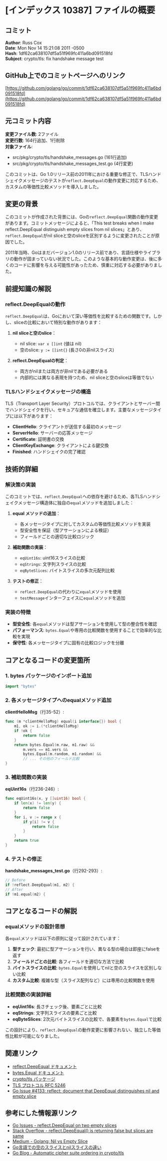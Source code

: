 # [インデックス 10387] ファイルの概要

## コミット

**Author**: Russ Cox  
**Date**: Mon Nov 14 15:21:08 2011 -0500  
**Hash**: 1df62ca638107df5a51f969fc411a6bd091518fd  
**Subject**: crypto/tls: fix handshake message test  

## GitHub上でのコミットページへのリンク

[https://github.com/golang/go/commit/1df62ca638107df5a51f969fc411a6bd091518fd](https://github.com/golang/go/commit/1df62ca638107df5a51f969fc411a6bd091518fd)

## 元コミット内容

**変更ファイル数**: 2ファイル  
**変更行数**: 164行追加、1行削除  
**対象ファイル**:  
- src/pkg/crypto/tls/handshake_messages.go (161行追加)
- src/pkg/crypto/tls/handshake_messages_test.go (4行変更)

このコミットは、Go 1.0リリース前の2011年における重要な修正で、TLSハンドシェイクメッセージのテストが`reflect.DeepEqual`の動作変更に対応するため、カスタムの等価性比較メソッドを導入しました。

## 変更の背景

このコミットが作成された背景には、Goの`reflect.DeepEqual`関数の動作変更があります。コミットメッセージによると、「This test breaks when I make reflect.DeepEqual distinguish empty slices from nil slices」とあり、`reflect.DeepEqual`がnil sliceと空のsliceを区別するように変更されたことが原因でした。

2011年当時、Goはまだバージョン1.0のリリース前であり、言語仕様やライブラリの動作が固まっていない状況でした。このような基本的な動作変更は、後に多くのコードに影響を与える可能性があったため、慎重に対応する必要がありました。

## 前提知識の解説

### reflect.DeepEqualの動作

`reflect.DeepEqual`は、Goにおいて深い等価性を比較するための関数です。しかし、sliceの比較において特別な動作があります：

1. **nil sliceと空のslice**：
   - nil slice: `var x []int` (値は nil)
   - 空のslice: `y := []int{}` (長さ0の非nilスライス)

2. **reflect.DeepEqualの判定**：
   - 両方がnilまたは両方が非nilである必要がある
   - 内部的には異なる表現を持つため、nil sliceと空のsliceは等価でない

### TLSハンドシェイクメッセージの構造

TLS（Transport Layer Security）プロトコルでは、クライアントとサーバー間でハンドシェイクを行い、セキュアな通信を確立します。主要なメッセージタイプには以下があります：

- **ClientHello**: クライアントが送信する最初のメッセージ
- **ServerHello**: サーバーの応答メッセージ
- **Certificate**: 証明書の交換
- **ClientKeyExchange**: クライアントによる鍵交換
- **Finished**: ハンドシェイクの完了確認

## 技術的詳細

### 解決策の実装

このコミットでは、`reflect.DeepEqual`への依存を避けるため、各TLSハンドシェイクメッセージ構造体に独自の`equal`メソッドを追加しました：

1. **equal メソッドの追加**：
   - 各メッセージタイプに対してカスタムの等価性比較メソッドを実装
   - 型安全性を保証（型アサーションによる検証）
   - フィールドごとの適切な比較ロジック

2. **補助関数の実装**：
   - `eqUint16s`: uint16スライスの比較
   - `eqStrings`: 文字列スライスの比較
   - `eqByteSlices`: バイトスライスの多次元配列比較

3. **テストの修正**：
   - `reflect.DeepEqual`の代わりに`equal`メソッドを使用
   - `testMessage`インターフェイスに`equal`メソッドを追加

### 実装の特徴

- **型安全性**: 各`equal`メソッドは型アサーションを使用して型の整合性を確認
- **パフォーマンス**: `bytes.Equal`や専用の比較関数を使用することで効率的な比較を実現
- **保守性**: 各メッセージタイプに固有の比較ロジックを分離

## コアとなるコードの変更箇所

### 1. bytes パッケージのインポート追加

```go
import "bytes"
```

### 2. 各メッセージタイプへのequalメソッド追加

**clientHelloMsg**（行35-52）:
```go
func (m *clientHelloMsg) equal(i interface{}) bool {
    m1, ok := i.(*clientHelloMsg)
    if !ok {
        return false
    }
    return bytes.Equal(m.raw, m1.raw) &&
        m.vers == m1.vers &&
        bytes.Equal(m.random, m1.random) &&
        // ... その他のフィールド比較
}
```

### 3. 補助関数の実装

**eqUint16s**（行236-246）:
```go
func eqUint16s(x, y []uint16) bool {
    if len(x) != len(y) {
        return false
    }
    for i, v := range x {
        if y[i] != v {
            return false
        }
    }
    return true
}
```

### 4. テストの修正

**handshake_messages_test.go**（行292-293）:
```go
// Before
if !reflect.DeepEqual(m1, m2) {
// After
if !m1.equal(m2) {
```

## コアとなるコードの解説

### equalメソッドの設計思想

各`equal`メソッドは以下の原則に従って設計されています：

1. **型チェック**: 最初に型アサーションを行い、異なる型の場合は即座にfalseを返す
2. **フィールドごとの比較**: 各フィールドを適切な方法で比較
3. **バイトスライスの比較**: `bytes.Equal`を使用してnilと空のスライスを区別しない比較
4. **カスタム比較**: 複雑な型（スライス配列など）には専用の比較関数を使用

### 比較関数の実装詳細

- **eqUint16s**: 長さチェック後、要素ごとに比較
- **eqStrings**: 文字列スライスの要素ごと比較
- **eqByteSlices**: 2次元バイトスライスの比較で、各要素を`bytes.Equal`で比較

この設計により、`reflect.DeepEqual`の動作変更に影響されない、独立した等価性比較が可能になりました。

## 関連リンク

- [reflect.DeepEqual ドキュメント](https://pkg.go.dev/reflect#DeepEqual)
- [bytes.Equal ドキュメント](https://pkg.go.dev/bytes#Equal)
- [crypto/tls パッケージ](https://pkg.go.dev/crypto/tls)
- [TLS プロトコル RFC 5246](https://tools.ietf.org/html/rfc5246)
- [Go Issue #4133: reflect: document that DeepEqual distinguishes nil and empty slice](https://github.com/golang/go/issues/4133)

## 参考にした情報源リンク

- [Go Issues - reflect.DeepEqual on two empty slices](https://github.com/golang/go/issues/42265)
- [Stack Overflow - reflect.DeepEqual() is returning false but slices are same](https://stackoverflow.com/questions/64643402/reflect-deepequal-is-returning-false-but-slices-are-same)
- [Medium - Golang: Nil vs Empty Slice](https://medium.com/@habibridho/golang-nil-vs-empty-slice-87fd51c0a4d)
- [Go言語での空のスライスとnilスライスの違い](https://www.slingacademy.com/article/working-with-empty-and-nil-slices-in-go/)
- [Go Blog - Automatic cipher suite ordering in crypto/tls](https://go.dev/blog/tls-cipher-suites)